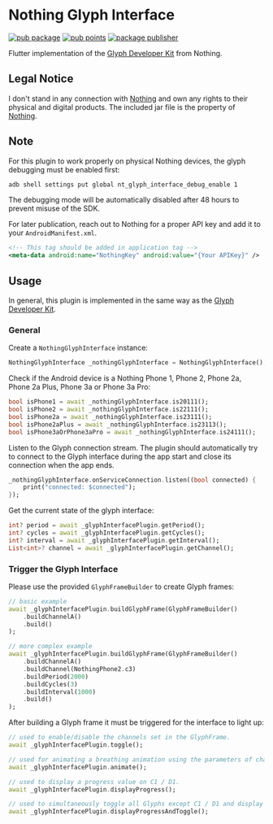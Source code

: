 # Nothing Glyph Interface

[![pub package](https://img.shields.io/pub/v/nothing_glyph_interface.svg)](https://pub.dev/packages/nothing_glyph_interface)
[![pub points](https://img.shields.io/pub/points/nothing_glyph_interface.svg)](https://pub.dev/packages/nothing_glyph_interface)
[![package publisher](https://img.shields.io/pub/publisher/nothing_glyph_interface.svg)](https://pub.dev/packages/nothing_glyph_interface/publisher)

Flutter implementation of the [Glyph Developer Kit](https://github.com/Nothing-Developer-Programme/Glyph-Developer-Kit) from Nothing.

## Legal Notice

I don't stand in any connection with [Nothing](https://nothing.tech) and own any rights to their physical and digital products.
The included jar file is the property of [Nothing](https://nothing.tech).

## Note

For this plugin to work properly on physical Nothing devices, the glyph debugging must be enabled first:

```bash
adb shell settings put global nt_glyph_interface_debug_enable 1
```

The debugging mode will be automatically disabled after 48 hours to prevent misuse of the SDK.

For later publication, reach out to Nothing for a proper API key and add it to your `AndroidManifest.xml`.

```xml
<!-- This tag should be added in application tag -->
<meta-data android:name="NothingKey" android:value="{Your APIKey}" />
```

## Usage

In general, this plugin is implemented in the same way as the [Glyph Developer Kit](https://github.com/Nothing-Developer-Programme/Glyph-Developer-Kit).

### General

Create a `NothingGlyphInterface` instance:

```dart
NothingGlyphInterface _nothingGlyphInterface = NothingGlyphInterface();
```

Check if the Android device is a Nothing Phone 1, Phone 2, Phone 2a, Phone 2a Plus, Phone 3a or Phone 3a Pro:

```dart
bool isPhone1 = await _nothingGlyphInterface.is20111();
bool isPhone2 = await _nothingGlyphInterface.is22111();
bool isPhone2a = await _nothingGlyphInterface.is23111();
bool isPhone2aPlus = await _nothingGlyphInterface.is23113();
bool isPhone3aOrPhone3aPro = await _nothingGlyphInterface.is24111();
```

Listen to the Glyph connection stream.
The plugin should automatically try to connect to the Glyph interface during the app start and close its connection when the app ends.

```dart
_nothingGlyphInterface.onServiceConnection.listen((bool connected) {
    print("connected: $connected");
});
```

Get the current state of the glyph interface:

```dart
int? period = await _glyphInterfacePlugin.getPeriod();
int? cycles = await _glyphInterfacePlugin.getCycles();
int? interval = await _glyphInterfacePlugin.getInterval();
List<int>? channel = await _glyphInterfacePlugin.getChannel();
```

### Trigger the Glyph Interface

Please use the provided `GlyphFrameBuilder` to create Glyph frames:

```dart
// basic example
await _glyphInterfacePlugin.buildGlyphFrame(GlyphFrameBuilder()
    .buildChannelA()
    .build()
);

// more complex example
await _glyphInterfacePlugin.buildGlyphFrame(GlyphFrameBuilder()
    .buildChannelA()
    .buildChannel(NothingPhone2.c3)
    .buildPeriod(2000)
    .buildCycles(3)
    .buildInterval(1000)
    .build()
);
```

After building a Glyph frame it must be triggered for the interface to light up:

```dart
// used to enable/disable the channels set in the GlyphFrame.
await _glyphInterfacePlugin.toggle();

// used for animating a breathing animation using the parameters of channels, period, and interval set in the GlyphFrame.
await _glyphInterfacePlugin.animate();

// used to display a progress value on C1 / D1.
await _glyphInterfacePlugin.displayProgress();

// used to simultaneously toggle all Glyphs except C1 / D1 and display the progress value on C1 / D1.
await _glyphInterfacePlugin.displayProgressAndToggle();
```
